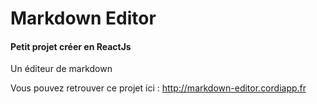 # Markdown Editor

#### Petit projet créer en ReactJs


Un éditeur de markdown
 

 Vous pouvez retrouver ce projet ici : http://markdown-editor.cordiapp.fr 
